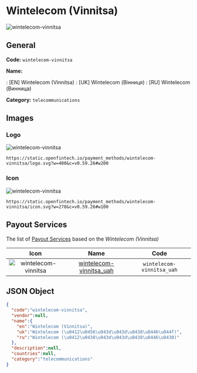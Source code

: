 
# Wintelecom (Vinnitsa) 
![wintelecom-vinnitsa](https://static.openfintech.io/payment_methods/wintelecom-vinnitsa/logo.svg?w=400&c=v0.59.26#w200)  

## General 
**Code:** `wintelecom-vinnitsa` 
 
**Name:** 
 
:	[EN] Wintelecom (Vinnitsa) 
:	[UK] Wintelecom (Вінниця) 
:	[RU] Wintelecom (Винница) 
 
**Category:** `telecommunications` 
 

## Images 

### Logo 
![wintelecom-vinnitsa](https://static.openfintech.io/payment_methods/wintelecom-vinnitsa/logo.svg?w=400&c=v0.59.26#w200)  

```
https://static.openfintech.io/payment_methods/wintelecom-vinnitsa/logo.svg?w=400&c=v0.59.26#w200
```  

### Icon 
![wintelecom-vinnitsa](https://static.openfintech.io/payment_methods/wintelecom-vinnitsa/icon.svg?w=278&c=v0.59.26#w100)  

```
https://static.openfintech.io/payment_methods/wintelecom-vinnitsa/icon.svg?w=278&c=v0.59.26#w100
```  

## Payout Services 
 
The list of [Payout Services](/payout-services/) based on the _Wintelecom (Vinnitsa)_ 

|Icon|Name|Code| 
|:---:|:---:|:---:| 
|![wintelecom-vinnitsa](https://static.openfintech.io/payout_methods/wintelecom-vinnitsa/icon.svg?w=278&c=v0.59.26#w40) |[wintelecom-vinnitsa_uah](/payout-services/wintelecom-vinnitsa_uah/)|`wintelecom-vinnitsa_uah`| 
 

## JSON Object 

```json
{
  "code":"wintelecom-vinnitsa",
  "vendor":null,
  "name":{
    "en":"Wintelecom (Vinnitsa)",
    "uk":"Wintelecom (\u0412\u0456\u043d\u043d\u0438\u0446\u044f)",
    "ru":"Wintelecom (\u0412\u0438\u043d\u043d\u0438\u0446\u0430)"
  },
  "description":null,
  "countries":null,
  "category":"telecommunications"
}
```  
